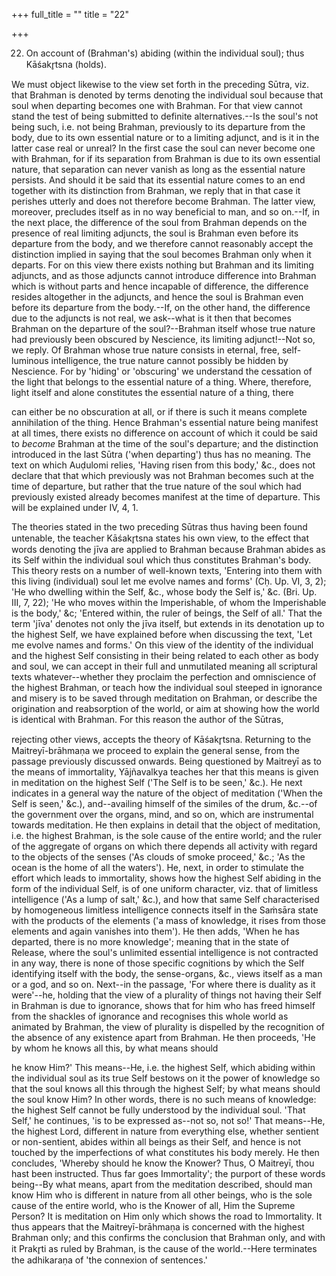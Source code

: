 +++
full_title = ""
title = "22"

+++


22. On account of (Brahman's) abiding (within the individual soul); thus Kāśakr̥tsna (holds).

We must object likewise to the view set forth in the preceding Sūtra, viz. that Brahman is denoted by terms denoting the individual soul because that soul when departing becomes one with Brahman. For that view cannot stand the test of being submitted to definite alternatives.--Is the soul's not being such, i.e. not being Brahman, previously to its departure from the body, due to its own essential nature or to a limiting adjunct, and is it in the latter case real or unreal? In the first case the soul can never become one with Brahman, for if its separation from Brahman is due to its own essential nature, that separation can never vanish as long as the essential nature persists. And should it be said that its essential nature comes to an end together with its distinction from Brahman, we reply that in that case it perishes utterly and does not therefore become Brahman. The latter view, moreover, precludes itself as in no way beneficial to man, and so on.--If, in the next place, the difference of the soul from Brahman depends on the presence of real limiting adjuncts, the soul is Brahman even before its departure from the body, and we therefore cannot reasonably accept the distinction implied in saying that the soul becomes Brahman only when it departs. For on this view there exists nothing but Brahman and its limiting adjuncts, and as those adjuncts cannot introduce difference into Brahman which is without parts and hence incapable of difference, the difference resides altogether in the adjuncts, and hence the soul is Brahman even before its departure from the body.--If, on the other hand, the difference due to the adjuncts is not real, we ask--what is it then that becomes Brahman on the departure of the soul?--Brahman itself whose true nature had previously been obscured by Nescience, its limiting adjunct!--Not so, we reply. Of Brahman whose true nature consists in eternal, free, self-luminous intelligence, the true nature cannot possibly be hidden by Nescience. For by 'hiding' or 'obscuring' we understand the cessation of the light that belongs to the essential nature of a thing. Where, therefore, light itself and alone constitutes the essential nature of a thing, there

can either be no obscuration at all, or if there is such it means complete annihilation of the thing. Hence Brahman's essential nature being manifest at all times, there exists no difference on account of which it could be said to _become_ Brahman at the time of the soul's departure; and the distinction introduced in the last Sūtra ('when departing') thus has no meaning. The text on which Auḍulomi relies, 'Having risen from this body,' &c., does not declare that that which previously was not Brahman becomes such at the time of departure, but rather that the true nature of the soul which had previously existed already becomes manifest at the time of departure. This will be explained under IV, 4, 1.

The theories stated in the two preceding Sūtras thus having been found untenable, the teacher Kāśakr̥tsna states his own view, to the effect that words denoting the jīva are applied to Brahman because Brahman abides as its Self within the individual soul which thus constitutes Brahman's body. This theory rests on a number of well-known texts, 'Entering into them with this living (individual) soul let me evolve names and forms' (Cḥ. Up. VI, 3, 2); 'He who dwelling within the Self, &c., whose body the Self is,' &c. (Bri. Up. III, 7, 22); 'He who moves within the Imperishable, of whom the Imperishable is the body,' &c; 'Entered within, the ruler of beings, the Self of all.' That the term 'jīva' denotes not only the jīva itself, but extends in its denotation up to the highest Self, we have explained before when discussing the text, 'Let me evolve names and forms.' On this view of the identity of the individual and the highest Self consisting in their being related to each other as body and soul, we can accept in their full and unmutilated meaning all scriptural texts whatever--whether they proclaim the perfection and omniscience of the highest Brahman, or teach how the individual soul steeped in ignorance and misery is to be saved through meditation on Brahman, or describe the origination and reabsorption of the world, or aim at showing how the world is identical with Brahman. For this reason the author of the Sūtras,

rejecting other views, accepts the theory of Kāśakr̥tsna. Returning to the Maitreyī-brāhmaṇa we proceed to explain the general sense, from the passage previously discussed onwards. Being questioned by Maitreyī as to the means of immortality, Yājñavalkya teaches her that this means is given in meditation on the highest Self ('The Self is to be seen,' &c.). He next indicates in a general way the nature of the object of meditation ('When the Self is seen,' &c.), and--availing himself of the similes of the drum, &c.--of the government over the organs, mind, and so on, which are instrumental towards meditation. He then explains in detail that the object of meditation, i.e. the highest Brahman, is the sole cause of the entire world; and the ruler of the aggregate of organs on which there depends all activity with regard to the objects of the senses ('As clouds of smoke proceed,' &c.; 'As the ocean is the home of all the waters'). He, next, in order to stimulate the effort which leads to immortality, shows how the highest Self abiding in the form of the individual Self, is of one uniform character, viz. that of limitless intelligence ('As a lump of salt,' &c.), and how that same Self characterised by homogeneous limitless intelligence connects itself in the Saṁsāra state with the products of the elements ('a mass of knowledge, it rises from those elements and again vanishes into them'). He then adds, 'When he has departed, there is no more knowledge'; meaning that in the state of Release, where the soul's unlimited essential intelligence is not contracted in any way, there is none of those specific cognitions by which the Self identifying itself with the body, the sense-organs, &c., views itself as a man or a god, and so on. Next--in the passage, 'For where there is duality as it were'--he, holding that the view of a plurality of things not having their Self in Brahman is due to ignorance, shows that for him who has freed himself from the shackles of ignorance and recognises this whole world as animated by Brahman, the view of plurality is dispelled by the recognition of the absence of any existence apart from Brahman. He then proceeds, 'He by whom he knows all this, by what means should

he know Him?' This means--He, i.e. the highest Self, which abiding within the individual soul as its true Self bestows on it the power of knowledge so that the soul knows all this through the highest Self; by what means should the soul know Him? In other words, there is no such means of knowledge: the highest Self cannot be fully understood by the individual soul. 'That Self,' he continues, 'is to be expressed as--not so, not so!' That means--He, the highest Lord, different in nature from everything else, whether sentient or non-sentient, abides within all beings as their Self, and hence is not touched by the imperfections of what constitutes his body merely. He then concludes, 'Whereby should he know the Knower? Thus, O Maitreyī, thou hast been instructed. Thus far goes Immortality'; the purport of these words being--By what means, apart from the meditation described, should man know Him who is different in nature from all other beings, who is the sole cause of the entire world, who is the Knower of all, Him the Supreme Person? It is meditation on Him only which shows the road to Immortality. It thus appears that the Maitreyī-brāhmaṇa is concerned with the highest Brahman only; and this confirms the conclusion that Brahman only, and with it Prakr̥ti as ruled by Brahman, is the cause of the world.--Here terminates the adhikaraṇa of 'the connexion of sentences.'

